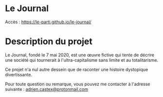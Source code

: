 # Le Journal

Accès : https://le-parti.github.io/le-journal/

# Description du projet

Le Journal, fondé le 7 mai 2020, est une œuvre fictive qui tente de décrire une société qui tournerait à l'ultra-capitalisme sans limite et au totalitarisme.

Ce projet n'a nul autre dessein que de raconter une histoire dystopique divertissante.

Pour toute question ou remarque, vous pouvez me contacter à l'adresse suivante : adrien.castex@protonmail.com
